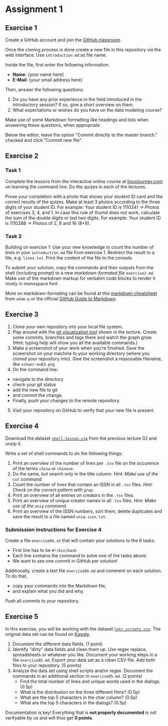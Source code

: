# Assignment 1

## Exercise 1

Create a GitHub account and join the [GitHub classroom](https://classroom.github.com/a/no15MntJ).

Once the cloning process is done create a new file in this repository via the web interface. Use `introduction.md` as file name.

Inside the file, first enter the following information:

* **Name**: {your name here}
* **E-Mail**: {your smail address here}

Then, answer the following questions:

1. Do you have any prior experience in the field introduced in the introductory session? If so, give a short overview on them.
2. What expectations or wishes do you have on the data modeling course?

Make use of some Markdown formatting like headings and lists when answering these questions, when appropriate.

Below the editor, leave the option "Commit directly to the master branch." checked and click "Commit new file".

## Exercise 2

### Task 1
Complete the lessons from the interactive online course at [linuxjourney.com](https://linuxjourney.com/lesson/the-shell) on learning the command line. Do the quizes in each of the lectures.

Prove your completion with a photo that shows your student ID card and the correct results of the quizes. Make at least 3 photos according to the three digits of your student ID. For example: Your student ID is 1110341 -> Photos of exercises 3, 4, and 1. In case this rule of thumd does not work, calculate the sum of the double digits or last two digits. For example: Your student ID is 1110288 -> Photos of 2, 8 and 16 (8+8). 

### Task 2
Building on exercise 1: Use your new knowledge to count the number of lines in your `introduction.md` file from exercise 1.
Redirect the result to a file, e.g. `lines.txt`.
Print the content of the file to the console.

To submit your solution, copy the commands and their outputs from the shell (including prompt) to a new *markdown-formated file* `exercise2.md`. Make use of the markdown markup for verbatim code blocks to render it nicely in monospace font.

More on markdown-formating can be found at this [markdown cheatsheet](https://github.com/adam-p/markdown-here/wiki/Markdown-Cheatsheet) from `adam-p` or the official [GitHub Guide to Markdown](https://guides.github.com/features/mastering-markdown/).

## Exercise 3

1. Clone your own repository into your local file system.
2. Play around with the [git visualization tool](https://git-school.github.io/visualizing-git/) shown in the lecture. Create some commits, branches and tags there and watch the graph grow. (Hint: typing help will show you all the available commands.)
3. Make a screenshot of your work when you’re finished. Save the screenshot on your machine to your working directory (where you cloned your repository into). Give the screenshot a reasonable filename, like `schaer-ex03.png`
4. On the command line:
  * navigate to the directory
  * check your git status
  * add the new file to git
  * and commit the change.
  * Finally, push your changes to the remote repository.
5. Visit your repository on GitHub to verify that your new file is present. 

## Exercise 4

Download the dataset [`shell-lesson.zip`](https://librarycarpentry.org/lc-shell/data/shell-lesson.zip) from the previous lecture 02 and unzip it.

Write a set of shell commands to do the following things:

1. Print an overview of the number of lines per `.tsv` file on the occurence of the terms `china` or `chinese`.
2. Do the same, but search only in the title column. _Hint: Make use of the `cut` command._
3. Count the number of lines that contain an ISSN in all `.tsv` files. _Hint: Check on the correct pattern with `grep`._
4. Print an overview of all entries on creators in the `.tsv` files.
5. Print an overview of unique creator names in all `.tsv` files. _Hint: Make use of the `uniq` command._
6. Print an overview of the ISSN numbers, sort them, delete duplicates and save the result to a file named `uniq-issn.txt`.

### Submission instructions for Exercise 4

Create a file `exercise04.sh` that will contain your solutions to the 6 tasks.

* First line has to be `#!/bin/bash`
* Each line contains the command to solve one of the tasks above.
* We want to see one commit in GitHub per solution!

Additionally, create a text file `exercise04.md` and comment on each solution. To do that,

* copy your commands into the Markdown file,
* and explain what you did and why.

Push all commits to your repository.

## Exercise 5

In this exercise, you will be working with the dataset [`lotr_scripts.csv`](lotr_scripts.csv). The original data set can be found on [Kaggle](https://www.kaggle.com/paultimothymooney/lord-of-the-rings-data). 

1. Document the different data fields. (1 point)
2. Identify "dirty" data fields and clean them up. Use regex replace, spreadsheets or whatever you like. Document your working steps in a file `exercise05.md`. Export your data set as a clean CSV file. Add both files to your repository. (5 points)
3. Analyze the data set using shell scripts and/or regex. Document the commands in an additional section in `exercise05.md`. (2 points)
    * Find the total number of lines and unique words used in the dialogs. (0.5p)
    * What is the distribution on the three different films? (0.5p)
    * What are the top 5 characters in the char column? (0.5p)
    * What are the top 5 characters in the dialogs? (0.5p)

Documentation is key! Everything that is **not properly documented** is not verifyable by us and will thus get **0 points**.
